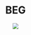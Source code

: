 <h1 align="center">BEG</h1>

<p align="center">
<a href="https://www.behance.net/BegMDY/" target"blank_"><img src="https://aleen42.github.io/badges/src/behance.svg"></a>
<p align="center">

